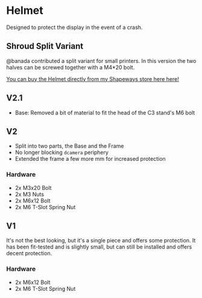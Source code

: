 # Helmet

Designed to protect the display in the event of a crash. 

## Shroud Split Variant

@banada contributed a split variant for small printers. In this version the two halves can be screwed together with a M4*20 bolt.

[You can buy the Helmet directly from my Shapeways store here here!](https://www.shapeways.com/shops/openeyerobot)

## V2.1

* Base: Removed a bit of material to fit the head of the C3 stand's M6 bolt

## V2

* Split into two parts, the Base and the Frame
* No longer blocking `dcamera` periphery
* Extended the frame a few more mm for increased protection

### Hardware

- 2x M3x20 Bolt
- 2x M3 Nuts
- 2x M6x12 Bolt
- 2x M6 T-Slot Spring Nut

## V1

It's not the best looking, but it's a single piece and offers some protection.
It has been fit-tested and is slightly small, but can still be installed and offers decent protection.

### Hardware

- 2x M6x12 Bolt
- 2x M6 T-Slot Spring Nut
